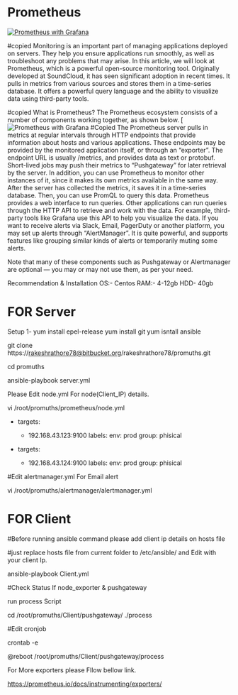 # Prometheus

[![Prometheus with Grafana](https://www.mytinydc.com/images/blog/blog-prometheus+grafana.png)](https://bitbucket.org/rakeshrathore78/promuths)

#copied
Monitoring is an important part of managing applications deployed on servers. They help you ensure applications run smoothly, as well as troubleshoot any problems that may arise. In this article, we will look at Prometheus, which is a powerful open-source monitoring tool. Originally developed at SoundCloud, it has seen significant adoption in recent times. It pulls in metrics from various sources and stores them in a time-series database. It offers a powerful query language and the ability to visualize data using third-party tools.

#copied
What is Prometheus?
The Prometheus ecosystem consists of a number of components working together, as shown below.
[![Prometheus with Grafana](https://www.booleanworld.com/wp-content/webp-express/webp-images/doc-root/wp-content/uploads/2018/02/Prometheus-architecture.png.webp)
#Copied
The Prometheus server pulls in metrics at regular intervals through HTTP endpoints that provide information about hosts and various applications. These endpoints may be provided by the monitored application itself, or through an “exporter”. The endpoint URL is usually /metrics, and provides data as text or protobuf.
Short-lived jobs may push their metrics to “Pushgateway” for later retrieval by the server. In addition, you can use Prometheus to monitor other instances of it, since it makes its own metrics available in the same way.
After the server has collected the metrics, it saves it in a time-series database. Then, you can use PromQL to query this data. Prometheus provides a web interface to run queries. Other applications can run queries through the HTTP API to retrieve and work with the data. For example, third-party tools like Grafana use this API to help you visualize the data.
If you want to receive alerts via Slack, Email, PagerDuty or another platform, you may set up alerts through “AlertManager”. It is quite powerful, and supports features like grouping similar kinds of alerts or temporarily muting some alerts.

Note that many of these components such as Pushgateway or Alertmanager are optional — you may or may not use them, as per your need.

Recommendation & Installation
OS:-  Centos
RAM:- 4-12gb
HDD-  40gb


# FOR Server 



Setup 1-
yum install epel-release 
yum install git
yum isntall ansible

git clone https://rakeshrathore78@bitbucket.org/rakeshrathore78/promuths.git

cd promuths 



ansible-playbook server.yml


Please Edit node.yml For node(Client_IP)  details. 


vi /root/promuths/prometheus/node.yml


- targets:
    - 192.168.43.123:9100
  labels:
    env: prod
    group: phisical

- targets:
    - 192.168.43.124:9100
  labels:
    env: prod
    group: phisical




#Edit alertmanager.yml For Email alert


vi /root/promuths/alertmanager/alertmanager.yml


# FOR Client

#Before running ansible command please add client ip details on hosts file 

#just replace  hosts file from current folder to /etc/ansible/   and Edit with your client Ip.



ansible-playbook Client.yml



#Check Status If node_exporter & pushgateway

 run process Script


cd /root/promuths/Client/pushgateway/
./process

#Edit cronjob

crontab -e

@reboot /root/promuths/Client/pushgateway/process


For More exporters please Fllow bellow link.

https://prometheus.io/docs/instrumenting/exporters/






